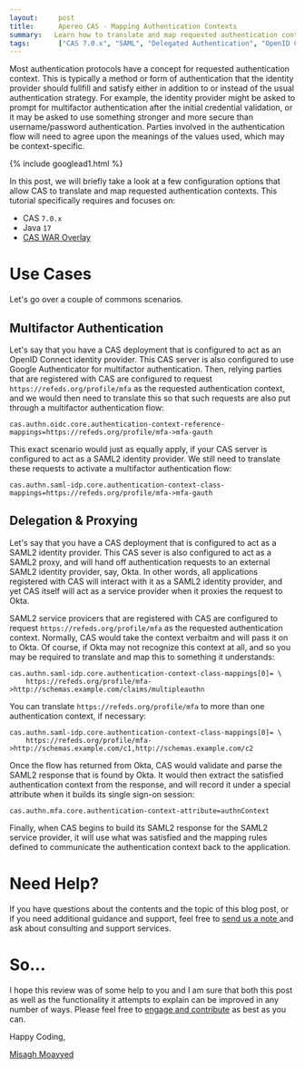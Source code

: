 ```yaml
---
layout:     post
title:      Apereo CAS - Mapping Authentication Contexts
summary:   Learn how to translate and map requested authentication contexts from one protocol to another, and route the final flow to multifactor authentication if necessary.
tags:       ["CAS 7.0.x", "SAML", "Delegated Authentication", "OpenID Connect"]
---
```


Most authentication protocols have a concept for requested authentication context. This is typically a method or form of authentication that the identity provider should fullfill and satisfy either in addition to or instead of the usual authentication strategy. For example, the identity provider might be asked to prompt for multifactor authentication after the initial credential validation, or it may be asked to use something stronger and more secure than username/password authentication. Parties involved in the authentication flow will need to agree upon the meanings of the values used, which may be context-specific. 

{% include googlead1.html %}

In this post, we will briefly take a look at a few configuration options that allow CAS to translate and map requested authentication contexts. This tutorial specifically requires and focuses on:

- CAS `7.0.x`
- Java `17`
- [CAS WAR Overlay](https://github.com/apereo/cas-overlay-template)

# Use Cases

Let's go over a couple of commons scenarios.

## Multifactor Authentication

Let's say that you have a CAS deployment that is configured to act as an OpenID Connect identity provider. This CAS server is also configured to use Google Authenticator for multifactor authentication. Then, relying parties that are registered with CAS are configured to request `https://refeds.org/profile/mfa` as the requested authentication context, and we would then need to translate this so that such requests are also put through a multifactor authentication flow:

```properties
cas.authn.oidc.core.authentication-context-reference-mappings=https://refeds.org/profile/mfa->mfa-gauth
```

This exact scenario would just as equally apply, if your CAS server is configured to act as a SAML2 identity provider. We still need to translate these requests to activate a multifactor authentication flow:

```properties
cas.authn.saml-idp.core.authentication-context-class-mappings=https://refeds.org/profile/mfa->mfa-gauth
```

## Delegation & Proxying

Let's say that you have a CAS deployment that is configured to act as a SAML2 identity provider. This CAS sever is also configured to act as a SAML2 proxy, and will hand off authentication requests to an external SAML2 identity provider, say, Okta. In other words, all applications registered with CAS will interact with it as a SAML2 identity provider, and yet CAS itself will act as a service provider when it proxies the request to Okta.

SAML2 service provicers that are registered with CAS are configured to request `https://refeds.org/profile/mfa` as the requested authentication context. Normally, CAS would take the context verbaitm and will pass it on to Okta. Of course, if Okta may not recognize this context at all, and so you may be required to translate and map this to something it understands:

```
cas.authn.saml-idp.core.authentication-context-class-mappings[0]= \
    https://refeds.org/profile/mfa->http://schemas.example.com/claims/multipleauthn
```

You can translate `https://refeds.org/profile/mfa` to more than one authentication context, if necessary:

```
cas.authn.saml-idp.core.authentication-context-class-mappings[0]= \
    https://refeds.org/profile/mfa->http://schemas.example.com/c1,http://schemas.example.com/c2
```

Once the flow has returned from Okta, CAS would validate and parse the SAML2 response that is found by Okta. It would then extract the satisfied authentication context from the response, and will record it under a special attribute when it builds its single sign-on session:

```properties
cas.authn.mfa.core.authentication-context-attribute=authnContext
```

Finally, when CAS begins to build its SAML2 response for the SAML2 service provider, it will use what was satisfied and the mapping rules defined to communicate the authentication context back to the application. 

# Need Help?

If you have questions about the contents and the topic of this blog post, or if you need additional guidance and support, feel free to [send us a note ](/#contact-section-header) and ask about consulting and support services.

# So...

I hope this review was of some help to you and I am sure that both this post as well as the functionality it attempts to explain can be improved in any number of ways. Please feel free to [engage and contribute][contribguide] as best as you can.

Happy Coding,

[Misagh Moayyed](https://fawnoos.com)

[contribguide]: https://apereo.github.io/cas/developer/Contributor-Guidelines.html